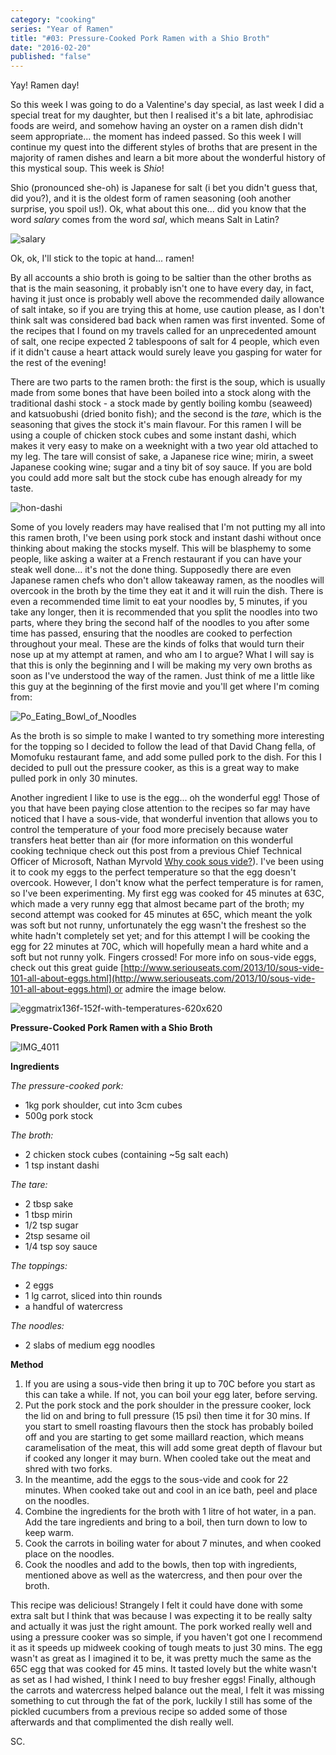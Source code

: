 ```yaml
---
category: "cooking"
series: "Year of Ramen"
title: "#03: Pressure-Cooked Pork Ramen with a Shio Broth"
date: "2016-02-20"
published: "false"
---
```



Yay! Ramen day!

So this week I was going to do a Valentine's day special, as last week I did a special treat for my daughter, but then I realised it's a bit late, aphrodisiac foods are weird, and somehow having an oyster on a ramen dish didn't seem appropriate... the moment has indeed passed. So this week I will continue my quest into the different styles of broths that are present in the majority of ramen dishes and learn a bit more about the wonderful history of this mystical soup. This week is _Shio_!

Shio (pronounced she-oh) is Japanese for salt (i bet you didn't guess that, did you?), and it is the oldest form of ramen seasoning (ooh another surprise, you spoil us!). Ok, what about this one... did you know that the word _salary_ comes from the word _sal_, which means Salt in Latin?

![salary](https://cookingwithscarss.files.wordpress.com/2016/02/salary.png?w=768)

Ok, ok, I'll stick to the topic at hand... ramen!

By all accounts a shio broth is going to be saltier than the other broths as that is the main seasoning, it probably isn't one to have every day, in fact, having it just once is probably well above the recommended daily allowance of salt intake, so if you are trying this at home, use caution please, as I don't think salt was considered bad back when ramen was first invented. Some of the recipes that I found on my travels called for an unprecedented amount of salt, one recipe expected 2 tablespoons of salt for 4 people, which even if it didn't cause a heart attack would surely leave you gasping for water for the rest of the evening!

There are two parts to the ramen broth: the first is the soup, which is usually made from some bones that have been boiled into a stock along with the traditional dashi stock - a stock made by gently boiling kombu (seaweed) and katsuobushi (dried bonito fish); and the second is the _tare_, which is the seasoning that gives the stock it's main flavour. For this ramen I will be using a couple of chicken stock cubes and some instant dashi, which makes it very easy to make on a weeknight with a two year old attached to my leg. The tare will consist of sake, a Japanese rice wine; mirin, a sweet Japanese cooking wine; sugar and a tiny bit of soy sauce. If you are bold you could add more salt but the stock cube has enough already for my taste.

![hon-dashi](https://cookingwithscarss.files.wordpress.com/2016/02/hon-dashi.jpg)

Some of you lovely readers may have realised that I'm not putting my all into this ramen broth, I've been using pork stock and instant dashi without once thinking about making the stocks myself. This will be blasphemy to some people, like asking a waiter at a French restaurant if you can have your steak well done... it's not the done thing. Supposedly there are even Japanese ramen chefs who don't allow takeaway ramen, as the noodles will overcook in the broth by the time they eat it and it will ruin the dish. There is even a recommended time limit to eat your noodles by, 5 minutes, if you take any longer, then it is recommended that you split the noodles into two parts, where they bring the second half of the noodles to you after some time has passed, ensuring that the noodles are cooked to perfection throughout your meal. These are the kinds of folks that would turn their nose up at my attempt at ramen, and who am I to argue? What I will say is that this is only the beginning and I will be making my very own broths as soon as I've understood the way of the ramen. Just think of me a little like this guy at the beginning of the first movie and you'll get where I'm coming from:

![Po_Eating_Bowl_of_Noodles](https://cookingwithscarss.files.wordpress.com/2016/02/po_eating_bowl_of_noodles.jpg)

As the broth is so simple to make I wanted to try something more interesting for the topping so I decided to follow the lead of that David Chang fella, of Momofuku restaurant fame, and add some pulled pork to the dish. For this I decided to pull out the pressure cooker, as this is a great way to make pulled pork in only 30 minutes.

Another ingredient I like to use is the egg... oh the wonderful egg! Those of you that have been paying close attention to the recipes so far may have noticed that I have a sous-vide, that wonderful invention that allows you to control the temperature of your food more precisely because water transfers heat better than air (for more information on this wonderful cooking technique check out this post from a previous Chief Technical Officer of Microsoft, Nathan Myrvold [Why cook sous vide?](http://modernistcuisine.com/2013/01/why-cook-sous-vide/)). I've been using it to cook my eggs to the perfect temperature so that the egg doesn't overcook. However, I don't know what the perfect temperature is for ramen, so I've been experimenting. My first egg was cooked for 45 minutes at 63C, which made a very runny egg that almost became part of the broth; my second attempt was cooked for 45 minutes at 65C, which meant the yolk was soft but not runny, unfortunately the egg wasn't the freshest so the white hadn't completely set yet; and for this attempt I will be cooking the egg for 22 minutes at 70C, which will hopefully mean a hard white and a soft but not runny yolk. Fingers crossed! For more info on sous-vide eggs, check out this great guide [http://www.seriouseats.com/2013/10/sous-vide-101-all-about-eggs.html](http://www.seriouseats.com/2013/10/sous-vide-101-all-about-eggs.html) or admire the image below.

![eggmatrix136f-152f-with-temperatures-620x620](https://cookingwithscarss.files.wordpress.com/2016/02/eggmatrix136f-152f-with-temperatures-620x620.jpg)

**Pressure-Cooked Pork Ramen with a Shio Broth**

![IMG_4011](https://cookingwithscarss.files.wordpress.com/2016/02/img_4011.jpg?w=768)





**Ingredients**



_The pressure-cooked pork:_

* 1kg pork shoulder, cut into 3cm cubes
* 500g pork stock

_The broth:_

* 2 chicken stock cubes (containing ~5g salt each)
* 1 tsp instant dashi

_The tare:_

* 2 tbsp sake
* 1 tbsp mirin
* 1/2 tsp sugar
* 2tsp sesame oil
* 1/4 tsp soy sauce

_The toppings:_

* 2 eggs
* 1 lg carrot, sliced into thin rounds
* a handful of watercress

_The noodles:_

* 2 slabs of medium egg noodles

**Method**

1. If you are using a sous-vide then bring it up to 70C before you start as this can take a while. If not, you can boil your egg later, before serving.
2. Put the pork stock and the pork shoulder in the pressure cooker, lock the lid on and bring to full pressure (15 psi) then time it for 30 mins. If you start to smell roasting flavours then the stock has probably boiled off and you are starting to get some maillard reaction, which means caramelisation of the meat, this will add some great depth of flavour but if cooked any longer it may burn. When cooled take out the meat and shred with two forks.
3. In the meantime, add the eggs to the sous-vide and cook for 22 minutes. When cooked take out and cool in an ice bath, peel and place on the noodles.
4. Combine the ingredients for the broth with 1 litre of hot water, in a pan. Add the tare ingredients and bring to a boil, then turn down to low to keep warm.
5. Cook the carrots in boiling water for about 7 minutes, and when cooked place on the noodles.
6. Cook the noodles and add to the bowls, then top with ingredients, mentioned above as well as the watercress, and then pour over the broth.

This recipe was delicious! Strangely I felt it could have done with some extra salt but I think that was because I was expecting it to be really salty and actually it was just the right amount. The pork worked really well and using a pressure cooker was so simple, if you haven't got one I recommend it as it speeds up midweek cooking of tough meats to just 30 mins. The egg wasn't as great as I imagined it to be, it was pretty much the same as the 65C egg that was cooked for 45 mins. It tasted lovely but the white wasn't as set as I had wished, I think I need to buy fresher eggs! Finally, although the carrots and watercress helped balance out the meal, I felt it was missing something to cut through the fat of the pork, luckily I still has some of the pickled cucumbers from a previous recipe so added some of those afterwards and that complimented the dish really well.

SC.
